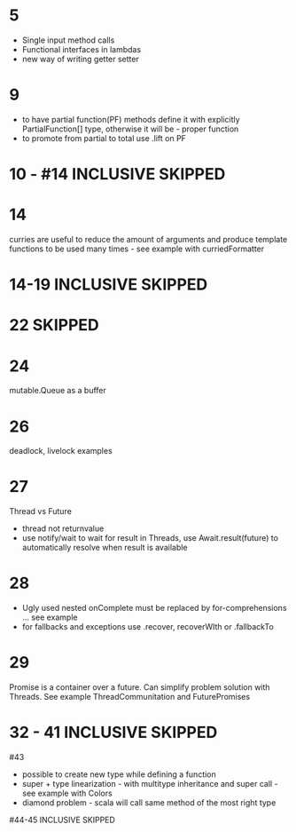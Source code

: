 # 5

* Single input method calls
* Functional interfaces in lambdas
* new way of writing getter setter

# 9

* to have partial function(PF) methods define it with explicitly PartialFunction[] type, otherwise it will be - proper
  function
* to promote from partial to total use .lift on PF

# 10 - #14 INCLUSIVE SKIPPED

# 14

curries are useful to reduce the amount of arguments and produce template functions to be used many times - see example
with curriedFormatter

# 14-19 INCLUSIVE SKIPPED

# 22 SKIPPED

# 24

mutable.Queue as a buffer

# 26

deadlock, livelock examples

# 27

Thread vs Future

* thread not returnvalue
* use notify/wait to wait for result in Threads, use Await.result(future) to automatically resolve when result is
  available

# 28

* Ugly used nested onComplete must be replaced by for-comprehensions ... see example
* for fallbacks and exceptions use .recover, recoverWIth or .fallbackTo

# 29

Promise is a container over a future. Can simplify problem solution with Threads. See example ThreadCommunitation and
FuturePromises

# 32 - 41  INCLUSIVE SKIPPED

#43

* possible to create new type while defining a function
* super + type linearization - with multitype inheritance and super call - see example with Colors
* diamond problem - scala will call same method of the most right type

#44-45   INCLUSIVE SKIPPED

